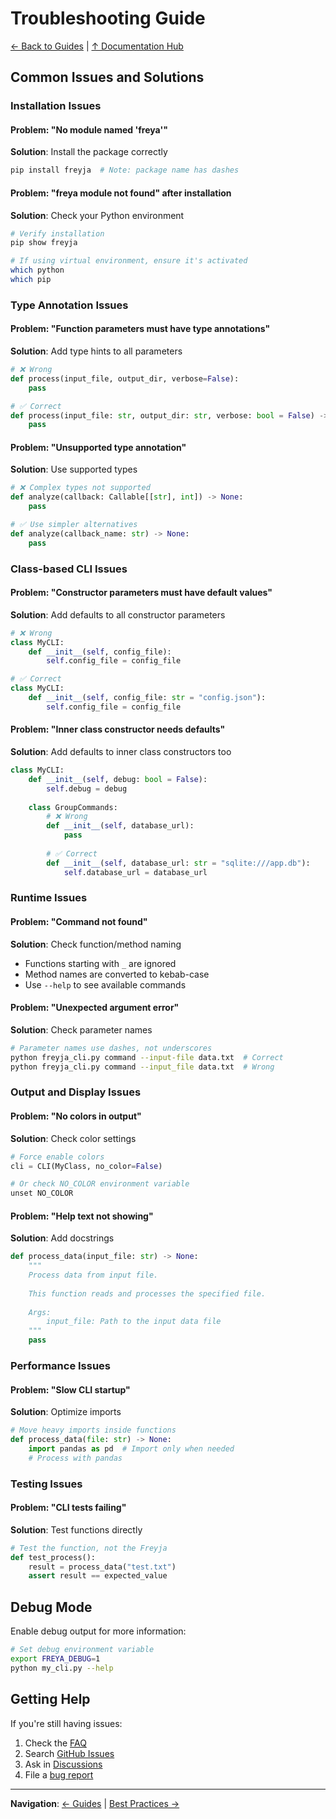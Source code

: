 # Troubleshooting Guide

[← Back to Guides](README.md) | [↑ Documentation Hub](../README.md)

## Common Issues and Solutions

### Installation Issues

#### Problem: "No module named 'freya'"
**Solution**: Install the package correctly
```bash
pip install freyja  # Note: package name has dashes
```

#### Problem: "freya module not found" after installation
**Solution**: Check your Python environment
```bash
# Verify installation
pip show freyja

# If using virtual environment, ensure it's activated
which python
which pip
```

### Type Annotation Issues

#### Problem: "Function parameters must have type annotations"
**Solution**: Add type hints to all parameters
```python
# ❌ Wrong
def process(input_file, output_dir, verbose=False):
    pass

# ✅ Correct
def process(input_file: str, output_dir: str, verbose: bool = False) -> None:
    pass
```

#### Problem: "Unsupported type annotation"
**Solution**: Use supported types
```python
# ❌ Complex types not supported
def analyze(callback: Callable[[str], int]) -> None:
    pass

# ✅ Use simpler alternatives
def analyze(callback_name: str) -> None:
    pass
```

### Class-based CLI Issues

#### Problem: "Constructor parameters must have default values"
**Solution**: Add defaults to all constructor parameters
```python
# ❌ Wrong
class MyCLI:
    def __init__(self, config_file):
        self.config_file = config_file

# ✅ Correct
class MyCLI:
    def __init__(self, config_file: str = "config.json"):
        self.config_file = config_file
```

#### Problem: "Inner class constructor needs defaults"
**Solution**: Add defaults to inner class constructors too
```python
class MyCLI:
    def __init__(self, debug: bool = False):
        self.debug = debug
    
    class GroupCommands:
        # ❌ Wrong
        def __init__(self, database_url):
            pass
        
        # ✅ Correct
        def __init__(self, database_url: str = "sqlite:///app.db"):
            self.database_url = database_url
```

### Runtime Issues

#### Problem: "Command not found"
**Solution**: Check function/method naming
- Functions starting with `_` are ignored
- Method names are converted to kebab-case
- Use `--help` to see available commands

#### Problem: "Unexpected argument error"
**Solution**: Check parameter names
```bash
# Parameter names use dashes, not underscores
python freyja_cli.py command --input-file data.txt  # Correct
python freyja_cli.py command --input_file data.txt  # Wrong
```

### Output and Display Issues

#### Problem: "No colors in output"
**Solution**: Check color settings
```python
# Force enable colors
cli = CLI(MyClass, no_color=False)

# Or check NO_COLOR environment variable
unset NO_COLOR
```

#### Problem: "Help text not showing"
**Solution**: Add docstrings
```python
def process_data(input_file: str) -> None:
    """
    Process data from input file.
    
    This function reads and processes the specified file.
    
    Args:
        input_file: Path to the input data file
    """
    pass
```

### Performance Issues

#### Problem: "Slow CLI startup"
**Solution**: Optimize imports
```python
# Move heavy imports inside functions
def process_data(file: str) -> None:
    import pandas as pd  # Import only when needed
    # Process with pandas
```

### Testing Issues

#### Problem: "CLI tests failing"
**Solution**: Test functions directly
```python
# Test the function, not the Freyja
def test_process():
    result = process_data("test.txt")
    assert result == expected_value
```

## Debug Mode

Enable debug output for more information:
```bash
# Set debug environment variable
export FREYA_DEBUG=1
python my_cli.py --help
```

## Getting Help

If you're still having issues:

1. Check the [FAQ](../faq.md)
2. Search [GitHub Issues](https://github.com/tangledpath/freyja/issues)
3. Ask in [Discussions](https://github.com/tangledpath/freyja/discussions)
4. File a [bug report](https://github.com/tangledpath/freyja/issues/new)

---

**Navigation**: [← Guides](README.md) | [Best Practices →](best-practices.md)